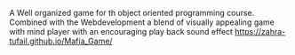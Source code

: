 A Well organized game for th object oriented programming course.
Combined with the Webdevelopment a blend of visually appealing game with mind player with an encouraging play back sound effect
https://zahra-tufail.github.io/Mafia_Game/
